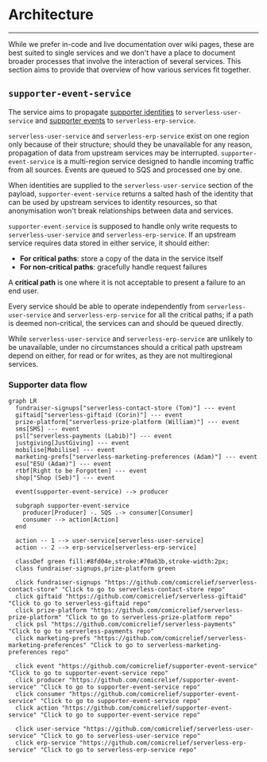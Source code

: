# Architecture
***

While we prefer in-code and live documentation over wiki pages, these are best suited to single services and we don't have a place to document broader processes that involve the interaction of several services. This section aims to provide that overview of how various services fit together.

## `supporter-event-service`

The service aims to propagate [supporter identities](https://github.com/comicrelief/data-models/tree/master/src/schemas/user-service/models/requests) to `serverless-user-service` and [supporter events](https://github.com/comicrelief/data-models/tree/master/src/schemas/erp/models/actions) to `serverless-erp-service`.

`serverless-user-service` and `serverless-erp-service` exist on one region only because of their structure; should they be unavailable for any reason, propagation of data from upstream services may be interrupted. `supporter-event-service` is a multi-region service designed to handle incoming traffic from all sources. Events are queued to SQS and processed one by one.

When identities are supplied to the `serverless-user-service` section of the payload, `supporter-event-service` returns a salted hash of the identity that can be used by upstream services to identity resources, so that anonymisation won't break relationships between data and services.

`supporter-event-service` is supposed to handle only write requests to `serverless-user-service` and `serverless-erp-service`. If an upstream service requires data stored in either service, it should either:

- **For critical paths**: store a copy of the data in the service itself
- **For non-critical paths**: gracefully handle request failures

A **critical path** is one where it is not acceptable to present a failure to an end user.

Every service should be able to operate independently from `serverless-user-service` and `serverless-erp-service` for all the critical paths; if a path is deemed non-critical, the services can and should be queued directly.

While `serverless-user-service` and `serverless-erp-service` are unlikely to be unavailable, under no circumstances should a critical path upstream depend on either, for read or for writes, as they are not multiregional services.

### Supporter data flow

```mermaid
graph LR
  fundraiser-signups["serverless-contact-store (Tom)"] --- event
  giftaid["serverless-giftaid (Corin)"] --- event
  prize-platform["serverless-prize-platform (William)"] --- event
  sms[SMS] --- event
  psl["serverless-payments (Labib)"] --- event
  justgiving[JustGiving] --- event
  mobilise[Mobilise] --- event
  marketing-prefs["serverless-marketing-preferences (Adam)"] --- event
  esu["ESU (Adam)"] --- event
  rtbf[Right to be Forgotten] --- event
  shop["Shop (Seb)"] --- event

  event(supporter-event-service) --> producer

  subgraph supporter-event-service
    producer[Producer] -. SQS .-> consumer[Consumer]
    consumer --> action[Action]
  end

  action -- 1 --> user-service[serverless-user-service]
  action -- 2 --> erp-service[serverless-erp-service]

  classDef green fill:#8fd04e,stroke:#70a63b,stroke-width:2px;
  class fundraiser-signups,prize-platform green

  click fundraiser-signups "https://github.com/comicrelief/serverless-contact-store" "Click to go to serverless-contact-store repo"
  click giftaid "https://github.com/comicrelief/serverless-giftaid" "Click to go to serverless-giftaid repo"
  click prize-platform "https://github.com/comicrelief/serverless-prize-platform" "Click to go to serverless-prize-platform repo"
  click psl "https://github.com/comicrelief/serverless-payments" "Click to go to serverless-payments repo"
  click marketing-prefs "https://github.com/comicrelief/serverless-marketing-preferences" "Click to go to serverless-marketing-preferences repo"

  click event "https://github.com/comicrelief/supporter-event-service" "Click to go to supporter-event-service repo"
  click producer "https://github.com/comicrelief/supporter-event-service" "Click to go to supporter-event-service repo"
  click consumer "https://github.com/comicrelief/supporter-event-service" "Click to go to supporter-event-service repo"
  click action "https://github.com/comicrelief/supporter-event-service" "Click to go to supporter-event-service repo"

  click user-service "https://github.com/comicrelief/serverless-user-service" "Click to go to serverless-user-service repo"
  click erp-service "https://github.com/comicrelief/serverless-erp-service" "Click to go to serverless-erp-service repo"
```
